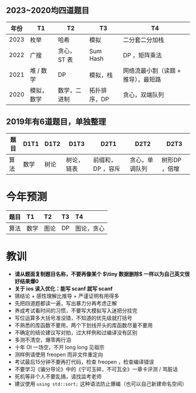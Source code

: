 ## 2023~2020均四道题目

| 年份 | T1         | T2           | T3           | T4                                  |
|------|------------|--------------|--------------|-------------------------------------|
| 2023 | 枚举       | 哈希         | 模拟         | 二分套二分加栈                      |
| 2022 | 广搜       | 贪心， ST 表 | Sum Hash     | DP ，矩阵乘法                       |
| 2021 | 堆 / 数学  | DP           | 模拟，栈     | 网络流最小割（读题 + 推导），最短路 |
| 2020 | 模拟，数学 | 数学，二进制 | 拓扑排序，DP | 贪心，双端队列                      |

## 2019年有6道题目，单独整理
| 题目 | D1T1 | D1T2 | D1T3       | D2T1               | D2T2           | D2T3          |
|------|------|------|------------|--------------------|----------------|---------------|
| 算法 | 数学 | 树论 | 树论，链表 | 前缀和， DP ，容斥 | 贪心，单调队列 | 树形DP ，倍增 |

# 今年预测
| 题目 | T1   | T2   | T3 | T4         |
|:-----|:-----|:-----|:---|:-----------|
| 算法 | 数学 | 图论 | DP | 图论，贪心 |

# 教训
  * **请从题面复制题目名称，不要再像某个 $\tiny 数据删除$ 一样以为自己英文很好结果爆0**
  * **关于 ios 读入优化：能写 scanf 就写 scanf**
  * 猜结论 + 感性理解比推导 + 严谨证明有用得多
  * 先把四道题都读一遍，写出暴力分再考虑正解
  * 养成考试看时间的习惯，不要写大模拟写入迷把分挂完
  * 写位运算多大括号准没错，不知道的优先级就打括号
  * 不熟悉的库函数不要用，两个下划线开头的库函数尽量不要用
  * 不确定的结论建议写对拍，过大样例和过编译没有区别
  * 多测不清空，爆零两行泪
  * 十年 OI 一场空，不开 long long 见祖宗
  * 测样例请使用 freopen 而非文件重定向
  * 考试最后15分钟不要再打代码，检查 freopen ，检查编译错误
  * 不要学习《骗分导论》中的《宁可玉碎，不可瓦全》一章卡评测 / 骂脏话
  * 死机等非个人不要乱搞，请找监考老师
  * 建议使用 `using std::sort;` 这种语法防止爆编（也可以自己新建命名空间）

